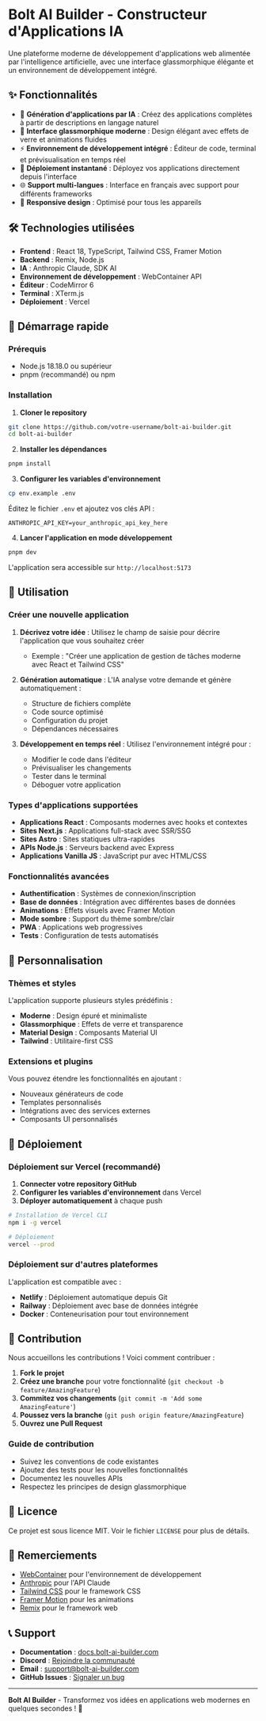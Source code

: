 # Bolt AI Builder - Constructeur d'Applications IA

Une plateforme moderne de développement d'applications web alimentée par l'intelligence artificielle, avec une interface glassmorphique élégante et un environnement de développement intégré.

## ✨ Fonctionnalités

- 🤖 **Génération d'applications par IA** : Créez des applications complètes à partir de descriptions en langage naturel
- 🎨 **Interface glassmorphique moderne** : Design élégant avec effets de verre et animations fluides
- ⚡ **Environnement de développement intégré** : Éditeur de code, terminal et prévisualisation en temps réel
- 🚀 **Déploiement instantané** : Déployez vos applications directement depuis l'interface
- 🌐 **Support multi-langues** : Interface en français avec support pour différents frameworks
- 📱 **Responsive design** : Optimisé pour tous les appareils

## 🛠️ Technologies utilisées

- **Frontend** : React 18, TypeScript, Tailwind CSS, Framer Motion
- **Backend** : Remix, Node.js
- **IA** : Anthropic Claude, SDK AI
- **Environnement de développement** : WebContainer API
- **Éditeur** : CodeMirror 6
- **Terminal** : XTerm.js
- **Déploiement** : Vercel

## 🚀 Démarrage rapide

### Prérequis

- Node.js 18.18.0 ou supérieur
- pnpm (recommandé) ou npm

### Installation

1. **Cloner le repository**
```bash
git clone https://github.com/votre-username/bolt-ai-builder.git
cd bolt-ai-builder
```

2. **Installer les dépendances**
```bash
pnpm install
```

3. **Configurer les variables d'environnement**
```bash
cp env.example .env
```

Éditez le fichier `.env` et ajoutez vos clés API :
```env
ANTHROPIC_API_KEY=your_anthropic_api_key_here
```

4. **Lancer l'application en mode développement**
```bash
pnpm dev
```

L'application sera accessible sur `http://localhost:5173`

## 🎯 Utilisation

### Créer une nouvelle application

1. **Décrivez votre idée** : Utilisez le champ de saisie pour décrire l'application que vous souhaitez créer
   - Exemple : "Créer une application de gestion de tâches moderne avec React et Tailwind CSS"

2. **Génération automatique** : L'IA analyse votre demande et génère automatiquement :
   - Structure de fichiers complète
   - Code source optimisé
   - Configuration du projet
   - Dépendances nécessaires

3. **Développement en temps réel** : Utilisez l'environnement intégré pour :
   - Modifier le code dans l'éditeur
   - Prévisualiser les changements
   - Tester dans le terminal
   - Déboguer votre application

### Types d'applications supportées

- **Applications React** : Composants modernes avec hooks et contextes
- **Sites Next.js** : Applications full-stack avec SSR/SSG
- **Sites Astro** : Sites statiques ultra-rapides
- **APIs Node.js** : Serveurs backend avec Express
- **Applications Vanilla JS** : JavaScript pur avec HTML/CSS

### Fonctionnalités avancées

- **Authentification** : Systèmes de connexion/inscription
- **Base de données** : Intégration avec différentes bases de données
- **Animations** : Effets visuels avec Framer Motion
- **Mode sombre** : Support du thème sombre/clair
- **PWA** : Applications web progressives
- **Tests** : Configuration de tests automatisés

## 🎨 Personnalisation

### Thèmes et styles

L'application supporte plusieurs styles prédéfinis :
- **Moderne** : Design épuré et minimaliste
- **Glassmorphique** : Effets de verre et transparence
- **Material Design** : Composants Material UI
- **Tailwind** : Utilitaire-first CSS

### Extensions et plugins

Vous pouvez étendre les fonctionnalités en ajoutant :
- Nouveaux générateurs de code
- Templates personnalisés
- Intégrations avec des services externes
- Composants UI personnalisés

## 🚀 Déploiement

### Déploiement sur Vercel (recommandé)

1. **Connecter votre repository GitHub**
2. **Configurer les variables d'environnement** dans Vercel
3. **Déployer automatiquement** à chaque push

```bash
# Installation de Vercel CLI
npm i -g vercel

# Déploiement
vercel --prod
```

### Déploiement sur d'autres plateformes

L'application est compatible avec :
- **Netlify** : Déploiement automatique depuis Git
- **Railway** : Déploiement avec base de données intégrée
- **Docker** : Conteneurisation pour tout environnement

## 🤝 Contribution

Nous accueillons les contributions ! Voici comment contribuer :

1. **Fork le projet**
2. **Créez une branche** pour votre fonctionnalité (`git checkout -b feature/AmazingFeature`)
3. **Commitez vos changements** (`git commit -m 'Add some AmazingFeature'`)
4. **Poussez vers la branche** (`git push origin feature/AmazingFeature`)
5. **Ouvrez une Pull Request**

### Guide de contribution

- Suivez les conventions de code existantes
- Ajoutez des tests pour les nouvelles fonctionnalités
- Documentez les nouvelles APIs
- Respectez les principes de design glassmorphique

## 📝 Licence

Ce projet est sous licence MIT. Voir le fichier `LICENSE` pour plus de détails.

## 🙏 Remerciements

- [WebContainer](https://webcontainer.dev/) pour l'environnement de développement
- [Anthropic](https://anthropic.com/) pour l'API Claude
- [Tailwind CSS](https://tailwindcss.com/) pour le framework CSS
- [Framer Motion](https://framer.com/motion/) pour les animations
- [Remix](https://remix.run/) pour le framework web

## 📞 Support

- **Documentation** : [docs.bolt-ai-builder.com](https://docs.bolt-ai-builder.com)
- **Discord** : [Rejoindre la communauté](https://discord.gg/bolt-ai-builder)
- **Email** : support@bolt-ai-builder.com
- **GitHub Issues** : [Signaler un bug](https://github.com/votre-username/bolt-ai-builder/issues)

---

**Bolt AI Builder** - Transformez vos idées en applications web modernes en quelques secondes ! 🚀